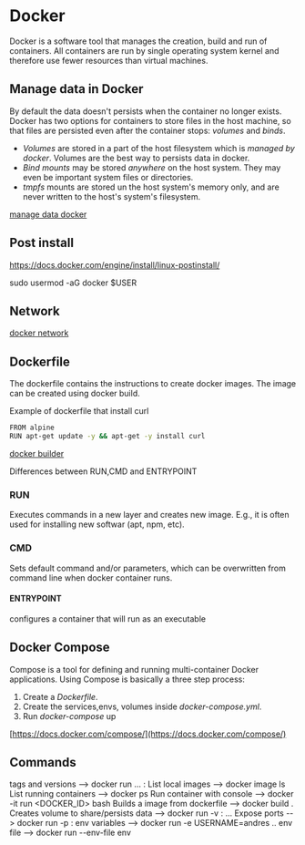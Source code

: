# Docker

Docker is a software tool that manages the creation, build and run of containers. 
All containers are run by single operating system kernel and therefore use fewer resources than virtual machines.

## Manage data in Docker

By default the data doesn't persists when the container no longer exists.
Docker has two options for containers to store files in the host machine, so that files are persisted even after the container stops: *volumes* and *binds*.

* _Volumes_ are stored in a part of the host filesystem which is *managed by docker*. Volumes are the best way to persists data in docker.
* _Bind mounts_ may be stored *anywhere* on the host system. They may even be important system files or directories.
* _tmpfs_ mounts are stored un the host system's memory only, and are never written to the host's system's filesystem.

[manage data docker](https://docs.docker.com/storage/)

## Post install

https://docs.docker.com/engine/install/linux-postinstall/

sudo usermod -aG docker $USER

## Network

[docker network](https://docs.docker.com/network/)

## Dockerfile

The dockerfile contains the instructions to create docker images.
The image can be created using docker build.

Example of dockerfile that install curl

```bash
FROM alpine
RUN apt-get update -y && apt-get -y install curl
```

[docker builder](https://docs.docker.com/engine/reference/builder/)


Differences between RUN,CMD and ENTRYPOINT

### RUN

Executes commands in a new layer and creates new image. E.g., it is often 
used for installing new softwar (apt, npm, etc).

### CMD

Sets default command and/or parameters, which can be overwritten from command line when
docker container runs.

#### ENTRYPOINT

configures a container that will run as an executable

## Docker Compose

Compose is a tool for defining and running multi-container Docker applications.
Using Compose is basically a three step process:
1. Create a *Dockerfile*.
2. Create the services,envs, volumes inside *docker-compose.yml*.
3. Run *docker-compose* up

[https://docs.docker.com/compose/](https://docs.docker.com/compose/)

## Commands

tags and versions                     --> docker run ... <NAME>:<VERSION>
List local images                     --> docker image ls
List running containers               --> docker ps
Run container with console            --> docker -it run <DOCKER_ID> bash
Builds a image from dockerfile        --> docker build .
Creates volume to share/persists data --> docker run -v <HOST FS>:<CONTAINER FS> ...
Expose ports                          --> docker run -p <HOST PORT>:<CONTAINER PORT>
env variables                         --> docker run -e USERNAME=andres ..
env file                              --> docker run --env-file env
